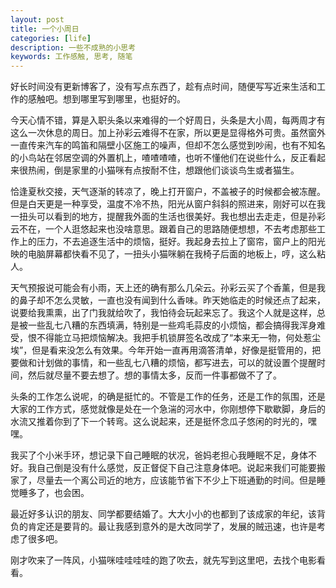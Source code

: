 ```yaml
---
layout: post
title: 一个小周日
categories: [life]
description: 一些不成熟的小思考
keywords: 工作感触, 思考, 随笔
---
```


好长时间没有更新博客了，没有写点东西了，趁有点时间，随便写写近来生活和工作的感触吧。想到哪里写到哪里，也挺好的。

今天心情不错，算是入职头条以来难得的一个好周日，头条是大小周，每两周才有这么一次休息的周日。加上孙彩云难得不在家，所以更是显得格外可贵。虽然窗外一直传来汽车的鸣笛和隔壁小区施工的噪声，但却不怎么感觉到吵闹，也有不知名的小鸟站在邻居空调的外置机上，喳喳喳喳，也听不懂他们在说些什么，反正看起来很热闹，倒是家里的小猫咪有点按耐不住，想跟他们谈谈鸟生或者猫生。

恰逢夏秋交接，天气逐渐的转凉了，晚上打开窗户，不盖被子的时候都会被冻醒。但是白天更是一种享受，温度不冷不热，阳光从窗户斜斜的照进来，刚好可以在我一扭头可以看到的地方，提醒我外面的生活也很美好。我也想出去走走，但是孙彩云不在，一个人逛悠起来也没啥意思。跟着自己的思路随便想想，不去考虑那些工作上的压力，不去追逐生活中的烦恼，挺好。我起身去拉上了窗帘，窗户上的阳光映的电脑屏幕都快看不见了，一扭头小猫咪躺在我椅子后面的地板上，哼，这么粘人。

天气预报说可能会有小雨，天上还的确有那么几朵云。孙彩云买了个香薰，但是我的鼻子却不怎么灵敏，一直也没有闻到什么香味。昨天她临走的时候还点了起来，说要给我熏熏，出了门我就给吹了，我怕待会玩起来忘了。我这个人就是这样，总是被一些乱七八糟的东西填满，特别是一些鸡毛蒜皮的小烦恼，都会搞得我浑身难受，恨不得能立马把烦恼解决。我把手机锁屏签名改成了“本来无一物，何处惹尘埃”，但是看来没怎么有效果。今年开始一直再用滴答清单，好像是挺管用的，把要做和计划做的事情，和一些乱七八糟的烦恼，都写进去，可以的就设置个提醒时间，然后就尽量不要去想了。想的事情太多，反而一件事都做不了了。

头条的工作怎么说呢，的确是挺忙的。不管是工作的任务，还是工作的氛围，还是大家的工作方式，感觉就像是处在一个急湍的河水中，你刚想停下歇歇脚，身后的水流又推着你到了下一个转弯。这么说起来，还是挺怀念瓜子悠闲的时光的，嘿嘿。

我买了个小米手环，想记录下自己睡眠的状况，爸妈老担心我睡眠不足，身体不好。我自己倒是没有什么感觉，反正督促下自己注意身体吧。说起来我们可能要搬家了，尽量去一个离公司近的地方，应该能节省下不少上下班通勤的时间。但是睡觉睡多了，也会困。

最近好多认识的朋友、同学都要结婚了。大大小小的也都到了该成家的年纪，该背负的肯定还是要背的。最让我感到意外的是大改同学了，发展的贼迅速，也许是考虑了很多吧。

刚才吹来了一阵风，小猫咪哇哇哇哇的跑了吹去，就先写到这里吧，去找个电影看看。